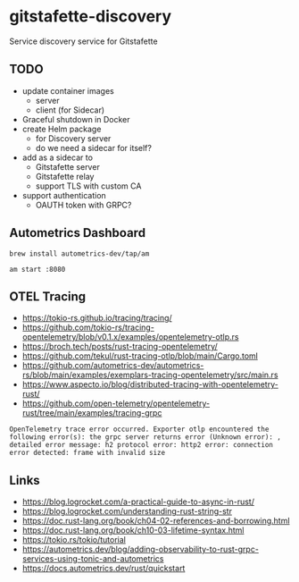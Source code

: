 # gitstafette-discovery

Service discovery service for Gitstafette

## TODO

* update container images
  * server
  * client (for Sidecar)
* Graceful shutdown in Docker
* create Helm package
  * for Discovery server
  * do we need a sidecar for itself?
* add as a sidecar to 
  * Gitstafette server
  * Gitstafette relay
  * support TLS with custom CA
* support authentication
  * OAUTH token with GRPC?


## Autometrics Dashboard

```shell
brew install autometrics-dev/tap/am
```

```shell
am start :8080
```

## OTEL Tracing

* https://tokio-rs.github.io/tracing/tracing/
* https://github.com/tokio-rs/tracing-opentelemetry/blob/v0.1.x/examples/opentelemetry-otlp.rs
* https://broch.tech/posts/rust-tracing-opentelemetry/
* https://github.com/tekul/rust-tracing-otlp/blob/main/Cargo.toml
* https://github.com/autometrics-dev/autometrics-rs/blob/main/examples/exemplars-tracing-opentelemetry/src/main.rs
* https://www.aspecto.io/blog/distributed-tracing-with-opentelemetry-rust/
* https://github.com/open-telemetry/opentelemetry-rust/tree/main/examples/tracing-grpc

```shell
OpenTelemetry trace error occurred. Exporter otlp encountered the following error(s): the grpc server returns error (Unknown error): , detailed error message: h2 protocol error: http2 error: connection error detected: frame with invalid size
```

## Links

* https://blog.logrocket.com/a-practical-guide-to-async-in-rust/
* https://blog.logrocket.com/understanding-rust-string-str
* https://doc.rust-lang.org/book/ch04-02-references-and-borrowing.html
* https://doc.rust-lang.org/book/ch10-03-lifetime-syntax.html
* https://tokio.rs/tokio/tutorial
* https://autometrics.dev/blog/adding-observability-to-rust-grpc-services-using-tonic-and-autometrics
* https://docs.autometrics.dev/rust/quickstart